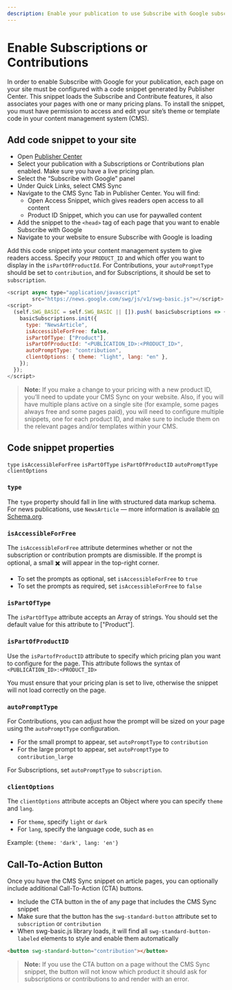```yaml
---
description: Enable your publication to use Subscribe with Google subscriptions or contributions.
---
```


# Enable Subscriptions or Contributions

In order to enable Subscribe with Google for your publication, each page on your site must be configured with a code snippet generated by Publisher Center. This snippet loads the Subscribe and Contribute features, it also associates your pages with one or many pricing plans. To install the snippet, you must have permission to access and edit your site’s theme or template code in your content management system (CMS).

## Add code snippet to your site

- Open [Publisher Center](https://publishercenter.google.com)
- Select your publication with a Subscriptions or Contributions plan enabled. Make sure you have a live pricing plan.
- Select the “Subscribe with Google” panel
- Under Quick Links, select CMS Sync
- Navigate to the CMS Sync Tab in Publisher Center. You will find:
  - Open Access Snippet, which gives readers open access to all content
  - Product ID Snippet, which you can use for paywalled content
- Add the snippet to the `<head>` tag of each page that you want to enable Subscribe with Google
- Navigate to your website to ensure Subscribe with Google is loading


Add this code snippet into your content management system to give readers access. Specify your `PRODUCT_ID` and which offer you want to display in the  `isPartOfProductId`. For Contributions, your `autoPromptType` should be set to `contribution`, and for Subscriptions, it should be set to `subscription`.

```javascript
<script async type="application/javascript"
        src="https://news.google.com/swg/js/v1/swg-basic.js"></script>
<script>
  (self.SWG_BASIC = self.SWG_BASIC || []).push( basicSubscriptions => {
    basicSubscriptions.init({
      type: "NewsArticle",
      isAccessibleForFree: false,
      isPartOfType: ["Product"],
      isPartOfProductId: "<PUBLICATION_ID>:<PRODUCT_ID>",
      autoPromptType: "contribution",
      clientOptions: { theme: "light", lang: "en" },
    });
  });
</script>
```

> **Note:** If you make a change to your pricing with a new product ID, you’ll need to update your CMS Sync on your website. Also, if you will have multiple plans active on a single site (for example, some pages always free and some pages paid), you will need to configure multiple snippets, one for each product ID, and make sure to include them on the relevant pages and/or templates within your CMS.

## Code snippet properties

`type`
`isAccessibleForFree`
`isPartOfType`
`isPartOfProductID`
`autoPromptType`
`clientOptions`

### `type`
The `type` property should fall in line with structured data markup schema. For news publications, use `NewsArticle` — more information is available [on Schema.org](https://schema.org/NewsArticle).

### `isAccessibleForFree`
The `isAccessibleForFree` attribute determines whether or not the subscription or contribution prompts are dismissible. If the prompt is optional, a small ✖️ will appear in the top-right corner.

- To set the prompts as optional, set `isAccessibleForFree` to `true`
- To set the prompts as required, set `isAccessibleForFree` to `false`

### `isPartOfType`

The `isPartOfType` attribute accepts an Array of strings. You should set the default value for this attribute to ["Product"].

### `isPartOfProductID`

Use the `isPartofProductID` attribute to specify which pricing plan you want to configure for the page. This attribute follows the syntax of `<PUBLICATION_ID>:<PRODUCT_ID>`

You must ensure that your pricing plan is set to live, otherwise the snippet will not load correctly on the page.


### `autoPromptType`
For Contributions, you can adjust how the prompt will be sized on your page using the `autoPromptType` configuration.

- For the small prompt to appear, set `autoPromptType` to `contribution`
- For the large prompt to appear, set `autoPromptType` to `contribution_large`

For Subscriptions, set `autoPromptType` to `subscription`.

### `clientOptions`

The `clientOptions` attribute accepts an Object where you can specify `theme` and `lang`.

- For `theme`, specify `light` or `dark`
- For `lang`, specify the language code, such as `en`

Example: `{theme: 'dark', lang: 'en'}`

## Call-To-Action Button

Once you have the CMS Sync snippet on article pages, you can optionally include additional Call-To-Action (CTA) buttons.

- Include the CTA button in the <body> of any page that includes the CMS Sync snippet
- Make sure that the button has the `swg-standard-button` attribute set to `subscription` or `contribution`
- When swg-basic.js library loads, it will find all `swg-standard-button-labeled` elements to style and enable them automatically
 
```html
<button swg-standard-button="contribution"></button>
```

> **Note:** If you use the CTA button on a page without the CMS Sync snippet, the button will not know which product it should ask for subscriptions or contributions to and render with an error.
 
